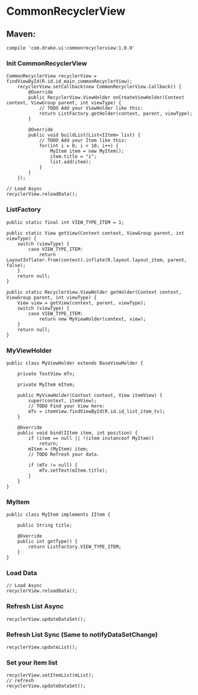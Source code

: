 # CommonRecyclerView

## Maven:
    compile 'com.drake.ui:commonrecyclerview:1.0.0'

### Init CommonRecyclerView
    CommonRecyclerView recyclerView = findViewById(R.id.id_main_commonRecyclerView);
        recyclerView.setCallback(new CommonRecyclerView.Callback() {
            @Override
            public RecyclerView.ViewHolder onCreateViewHolder(Context context, ViewGroup parent, int viewType) {
                // TODO Add your ViewHolder like this:
                return ListFactory.getHolder(context, parent, viewType);
            }
    
            @Override
            public void buildList(List<IItem> list) {
                // TODO Add your Item like this:
                for(int i = 0; i < 10; i++) {
                    MyItem item = new MyItem();
                    item.title = "i";
                    list.add(item);
                }
            }
        });
    
    // Load Async
    recyclerView.reloadData();

### ListFactory

    public static final int VIEW_TYPE_ITEM = 1;

    public static View getView(Context context, ViewGroup parent, int viewType) {
        switch (viewType) {
            case VIEW_TYPE_ITEM:
                return LayoutInflater.from(context).inflate(R.layout.layout_item, parent, false);
        }
        return null;
    }

    public static RecyclerView.ViewHolder getHolder(Context context, ViewGroup parent, int viewType) {
        View view = getView(context, parent, viewType);
        switch (viewType) {
            case VIEW_TYPE_ITEM:
                return new MyViewHolder(context, view);
        }
        return null;
    }

### MyViewHolder
    public class MyViewHolder extends BaseViewHolder {
    
        private TextView mTv;
    
        private MyItem mItem;
    
        public MyViewHolder(Context context, View itemView) {
            super(context, itemView);
            // TODO Find your View here:
            mTv = itemView.findViewById(R.id.id_list_item_tv);
        }
    
        @Override
        public void bind(IItem item, int position) {
            if (item == null || !(item instanceof MyItem))
                return;
            mItem = (MyItem) item;
            // TODO Refresh your data.

            if (mTv != null) {
                mTv.setText(mItem.title);
            }
        }
    }

### MyItem
    public class MyItem implements IItem {
    
        public String title;
    
        @Override
        public int getType() {
            return ListFactory.VIEW_TYPE_ITEM;
        }
    }

### Load Data
    // Load Async
    recyclerView.reloadData();
    
### Refresh List Async
    recyclerView.updateDataSet();

### Refresh List Sync (Same to notifyDataSetChange)
    recyclerView.updateList();

### Set your Item list
    recyclerView.setItemList(mList);
    // refresh
    recyclerView.updateDataSet();

